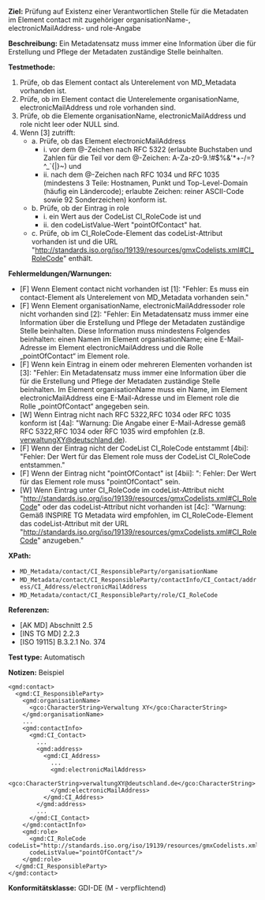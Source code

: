 **Ziel:**	Prüfung auf Existenz einer Verantwortlichen Stelle für die Metadaten im Element contact mit zugehöriger organisationName-, electronicMailAddress- und role-Angabe

**Beschreibung:** Ein Metadatensatz muss immer eine Information über die für Erstellung und Pflege der Metadaten zuständige Stelle beinhalten.

**Testmethode:**
1. Prüfe, ob das Element contact als Unterelement von MD_Metadata vorhanden ist.
2. Prüfe, ob im Element contact die Unterelemente organisationName, electronicMailAddress und role vorhanden sind.
3. Prüfe, ob die Elemente organisationName, electronicMailAddress und role nicht leer oder NULL sind.
4. Wenn [3] zutrifft:
   - a. Prüfe, ob das Element electronicMailAddress
     - i. vor dem @-Zeichen nach RFC 5322 (erlaubte Buchstaben und Zahlen für die Teil vor dem @-Zeichen: A-Za-z0-9.!#$%&'*+-/=?^_`{|}~) und
     - ii. nach dem @-Zeichen nach RFC 1034 und RFC 1035 (mindestens 3 Teile: Hostnamen, Punkt und Top-Level-Domain (häufig ein Ländercode); erlaubte Zeichen: reiner ASCII-Code sowie 92 Sonderzeichen) konform ist.
   - b. Prüfe, ob der Eintrag in role 
     - i. ein Wert aus der CodeList CI_RoleCode ist und
     - ii. den codeListValue-Wert "pointOfContact" hat.
   - c. Prüfe, ob im CI_RoleCode-Element das codeList-Attribut vorhanden ist und die URL "http://standards.iso.org/iso/19139/resources/gmxCodelists.xml#CI_RoleCode" enthält.

**Fehlermeldungen/Warnungen:**
* [F] Wenn Element contact nicht vorhanden ist [1]: "Fehler: Es muss ein contact-Element als Unterelement von MD_Metadata vorhanden sein."
* [F] Wenn Element organisationName, electronicMailAddressoder role nicht vorhanden sind [2]: "Fehler: Ein Metadatensatz muss immer eine Information über die Erstellung und Pflege der Metadaten zuständige Stelle beinhalten. Diese Information muss mindestens Folgendes beinhalten: einen Namen im Element organisationName; eine E-Mail-Adresse im Element electronicMailAddress und die Rolle „pointOfContact“ im Element role.
* [F] Wenn kein Eintrag in einem oder mehreren Elementen vorhanden ist [3]: "Fehler: Ein Metadatensatz muss immer eine Information über die für die Erstellung und Pflege der Metadaten zuständige Stelle beinhalten. Im Element organisationName muss ein Name, im Element electronicMailAddress eine E-Mail-Adresse und im Element role die Rolle „pointOfContact“ angegeben sein.
* [W] Wenn Eintrag nicht nach RFC 5322,RFC 1034 oder RFC 1035 konform ist [4a]: "Warnung: Die Angabe einer E-Mail-Adresse gemäß RFC 5322,RFC 1034 oder RFC 1035 wird empfohlen (z.B. verwaltungXY@deutschland.de).
* [F] Wenn der Eintrag nicht der CodeList CI_RoleCode entstammt [4bi]: "Fehler: Der Wert für das Element role muss der CodeList CI_RoleCode entstammen."
* [F] Wenn der Eintrag nicht "pointOfContact" ist [4bii]: ": Fehler: Der Wert für das Element role muss "pointOfContact" sein.
* [W] Wenn Eintrag unter CI_RoleCode im codeList-Attribut nicht "http://standards.iso.org/iso/19139/resources/gmxCodelists.xml#CI_RoleCode" oder das codeList-Attribut nicht vorhanden ist [4c]: "Warnung: Gemäß INSPIRE TG Metadata wird empfohlen, im CI_RoleCode-Element das codeList-Attribut mit der URL "http://standards.iso.org/iso/19139/resources/gmxCodelists.xml#CI_RoleCode" anzugeben."

**XPath:**
- `MD_Metadata/contact/CI_ResponsibleParty/organisationName`
- `MD_Metadata/contact/CI_ResponsibleParty/contactInfo/CI_Contact/address/CI_Address/electronicMailAddress`
- `MD_Metadata/contact/CI_ResponsibleParty/role/CI_RoleCode`

**Referenzen:**	
* [AK MD] Abschnitt 2.5
* [INS TG MD] 2.2.3
* [ISO 19115] B.3.2.1 No. 374

**Test type:** Automatisch

**Notizen:**
Beispiel

```
<gmd:contact>
  <gmd:CI_ResponsibleParty>
    <gmd:organisationName>
      <gco:CharacterString>Verwaltung XY</gco:CharacterString>
    </gmd:organisationName>
    ...
    <gmd:contactInfo>
      <gmd:CI_Contact>
        ...
        <gmd:address>
          <gmd:CI_Address>
            ...
            <gmd:electronicMailAddress>
              <gco:CharacterString>verwaltungXY@deutschland.de</gco:CharacterString>
            </gmd:electronicMailAddress>
          </gmd:CI_Address>
        </gmd:address>
        ...
      </gmd:CI_Contact>
    </gmd:contactInfo>
    <gmd:role>
      <gmd:CI_RoleCode codeList="http://standards.iso.org/iso/19139/resources/gmxCodelists.xml#CI_RoleCode" 
      codeListValue="pointOfContact"/>
    </gmd:role>
  </gmd:CI_ResponsibleParty>
</gmd:contact>
```

**Konformitätsklasse:** GDI-DE (M - verpflichtend)
